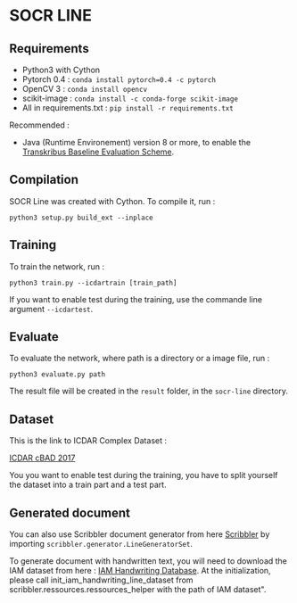 # SOCR LINE

## Requirements

 - Python3 with Cython
 - Pytorch 0.4 : ```conda install pytorch=0.4 -c pytorch```
 - OpenCV 3 : ```conda install opencv```
 - scikit-image :  ```conda install -c conda-forge scikit-image```
 - All in requirements.txt : ```pip install -r requirements.txt```

Recommended : 
 - Java (Runtime Environement) version 8 or more, to enable the [Transkribus Baseline Evaluation Scheme](https://github.com/Transkribus/TranskribusBaseLineEvaluationScheme).
 

## Compilation

SOCR Line was created with Cython. To compile it, run : 
```
python3 setup.py build_ext --inplace
```

## Training

To train the network, run : 
```
python3 train.py --icdartrain [train_path]
```

If you want to enable test during the training, use the commande line argument ```--icdartest```.

## Evaluate

To evaluate the network, where path is a directory or a image file, run : 
```
python3 evaluate.py path
```
The result file will be created in the ```result``` folder, in the ```socr-line``` directory.

## Dataset

This is the link to ICDAR Complex Dataset :

[ICDAR cBAD 2017](https://scriptnet.iit.demokritos.gr/competitions/5/1/)

You you want to enable test during the training, you have to split yourself the dataset into a train part and a test part.

## Generated document

You can also use Scribbler document generator from here [Scribbler](https://github.com/dtidmarsh/scribbler) by importing ```scribbler.generator.LineGeneratorSet```.

To generate document with handwritten text, you will need to download the IAM dataset from here : [IAM Handwriting Database](http://www.fki.inf.unibe.ch/databases/iam-handwriting-database). At the initialization, please call init_iam_handwriting_line_dataset from scribbler.ressources.ressources_helper with the path of IAM dataset".